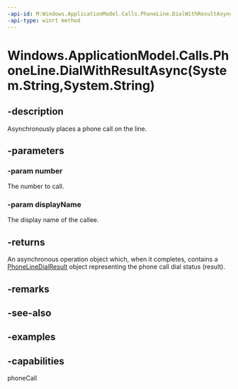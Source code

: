 ```yaml
---
-api-id: M:Windows.ApplicationModel.Calls.PhoneLine.DialWithResultAsync(System.String,System.String)
-api-type: winrt method
---
```


# Windows.ApplicationModel.Calls.PhoneLine.DialWithResultAsync(System.String,System.String)

<!--
public Windows.Foundation.IAsyncOperation<Windows.ApplicationModel.Calls.PhoneLineDialResult> DialWithResultAsync (string number, string displayName);
-->

## -description

Asynchronously places a phone call on the line.

## -parameters

### -param number

The number to call.

### -param displayName

The display name of the callee.

## -returns

An asynchronous operation object which, when it completes, contains a [PhoneLineDialResult](phonelinedialresult.md) object representing the phone call dial status (result).

## -remarks

## -see-also

## -examples

## -capabilities
phoneCall
